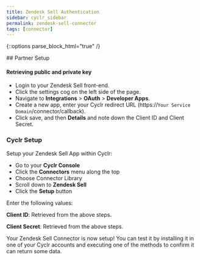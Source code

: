 ```yaml
---
title: Zendesk Sell Authentication
sidebar: cyclr_sidebar
permalink: zendesk-sell-connector
tags: [connector]
---
```

{::options parse_block_html="true" /}
<section class="card py-5 my-5">
## Partner Setup

#### Retrieving public and private key
* Login to your Zendesk Sell front-end. 
* Click the settings cog on the left side of the page.
* Navigate to **Integrations** > **OAuth** > **Developer Apps**.
* Create a new app, enter your Cyclr redirect URL (https://``Your Service Domain``/connector/callback).
* Click save, and then **Details** and note down the Client ID and Client Secret.

### Cyclr Setup

Setup your Zendesk Sell App within Cyclr:

*   Go to your **Cyclr Console**
*   Click the **Connectors** menu along the top
*   Choose Connector Library
*   Scroll down to **Zendesk Sell**
*   Click the **Setup** button

Enter the following values:

**Client ID**: Retrieved from the above steps.

**Client Secret**: Retrieved from the above steps.


Your Zendesk Sell Connector is now setup! You can test it by installing it in one of your Cyclr accounts and executing one of the methods to confirm it can return some data.

</section>
